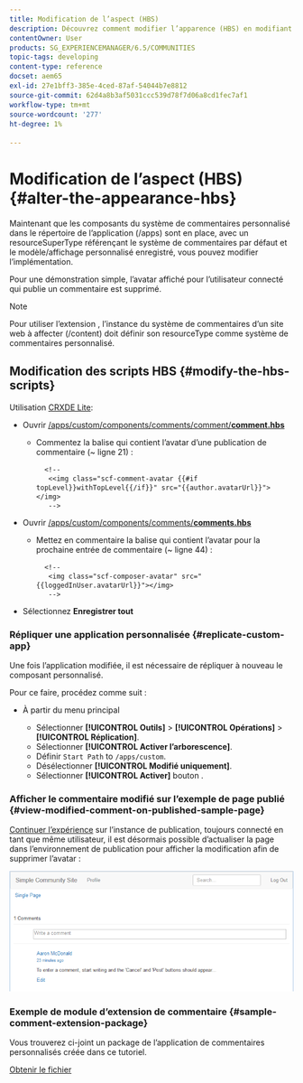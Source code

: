 ```yaml
---
title: Modification de l’aspect (HBS)
description: Découvrez comment modifier l’apparence (HBS) en modifiant les scripts HBS.
contentOwner: User
products: SG_EXPERIENCEMANAGER/6.5/COMMUNITIES
topic-tags: developing
content-type: reference
docset: aem65
exl-id: 27e1bff3-385e-4ced-87af-54044b7e8812
source-git-commit: 62d4a8b3af5031ccc539d78f7d06a8cd1fec7af1
workflow-type: tm+mt
source-wordcount: '277'
ht-degree: 1%

---
```


# Modification de l’aspect (HBS) {#alter-the-appearance-hbs}

Maintenant que les composants du système de commentaires personnalisé dans le répertoire de l’application (/apps) sont en place, avec un resourceSuperType référençant le système de commentaires par défaut et le modèle/affichage personnalisé enregistré, vous pouvez modifier l’implémentation.

Pour une démonstration simple, l’avatar affiché pour l’utilisateur connecté qui publie un commentaire est supprimé.

>[!NOTE]
>
>Pour utiliser l’extension , l’instance du système de commentaires d’un site web à affecter (/content) doit définir son resourceType comme système de commentaires personnalisé.

## Modification des scripts HBS {#modify-the-hbs-scripts}

Utilisation [CRXDE Lite](/help/sites-developing/developing-with-crxde-lite.md):

* Ouvrir [/apps/custom/components/comments/comment/**comment.hbs**](https://localhost:4502/crx/de/index.jsp#/apps/custom/components/comments/comment/comment.hbs)

   * Commentez la balise qui contient l’avatar d’une publication de commentaire (~ ligne 21) :

     ```
       <!--
        <<img class="scf-comment-avatar {{#if topLevel}}withTopLevel{{/if}}" src="{{author.avatarUrl}}"></img>
        -->
     ```

* Ouvrir [/apps/custom/components/comments/**comments.hbs**](https://localhost:4502/crx/de/index.jsp#/apps/custom/components/comments/comments.hbs)

   * Mettez en commentaire la balise qui contient l’avatar pour la prochaine entrée de commentaire (~ ligne 44) :

     ```
       <!--
        <img class="scf-composer-avatar" src="{{loggedInUser.avatarUrl}}"></img>
        -->
     ```

* Sélectionnez **Enregistrer tout**

### Répliquer une application personnalisée {#replicate-custom-app}

Une fois l’application modifiée, il est nécessaire de répliquer à nouveau le composant personnalisé.

Pour ce faire, procédez comme suit :

* À partir du menu principal

   * Sélectionner **[!UICONTROL Outils]** > **[!UICONTROL Opérations]** > **[!UICONTROL Réplication]**.
   * Sélectionner **[!UICONTROL Activer l’arborescence]**.
   * Définir `Start Path` to `/apps/custom`.
   * Désélectionner **[!UICONTROL Modifié uniquement]**.
   * Sélectionner **[!UICONTROL Activer]** bouton .

### Afficher le commentaire modifié sur l’exemple de page publié {#view-modified-comment-on-published-sample-page}

[Continuer l’expérience](/help/communities/extend-sample-page.md#publish-sample-page) sur l’instance de publication, toujours connecté en tant que même utilisateur, il est désormais possible d’actualiser la page dans l’environnement de publication pour afficher la modification afin de supprimer l’avatar :

![view-modified-content](assets/view-modified-content.png)

### Exemple de module d’extension de commentaire {#sample-comment-extension-package}

Vous trouverez ci-joint un package de l’application de commentaires personnalisés créée dans ce tutoriel.

[Obtenir le fichier](assets/sample-comment-extension-6-1-fp3.zip)
